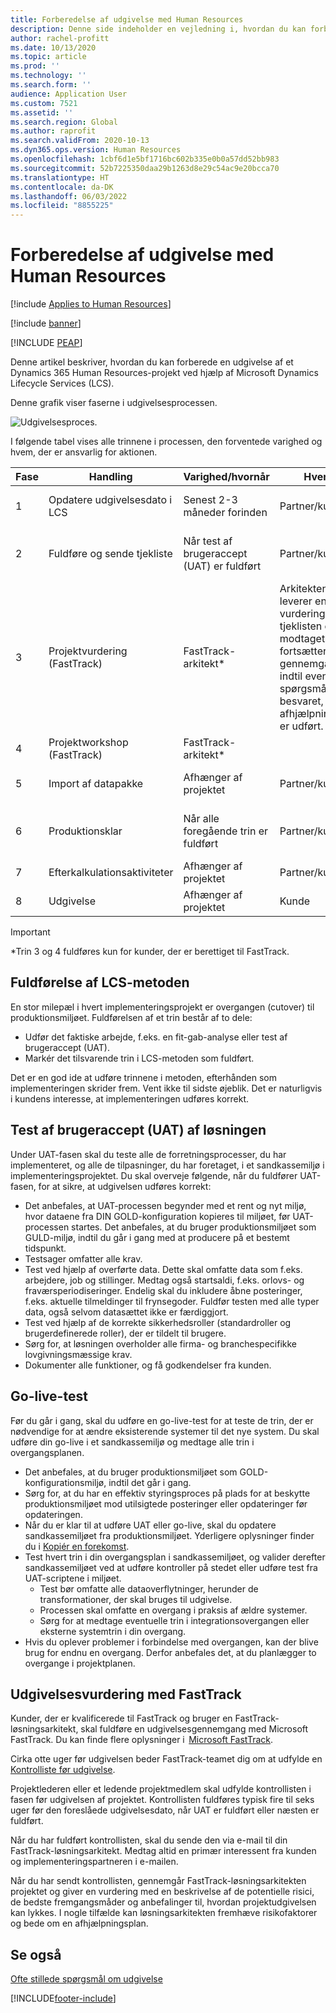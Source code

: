 ```yaml
---
title: Forberedelse af udgivelse med Human Resources
description: Denne side indeholder en vejledning i, hvordan du kan forberede en udgivelse med Dynamics 365 Human Resources.
author: rachel-profitt
ms.date: 10/13/2020
ms.topic: article
ms.prod: ''
ms.technology: ''
ms.search.form: ''
audience: Application User
ms.custom: 7521
ms.assetid: ''
ms.search.region: Global
ms.author: raprofit
ms.search.validFrom: 2020-10-13
ms.dyn365.ops.version: Human Resources
ms.openlocfilehash: 1cbf6d1e5bf1716bc602b335e0b0a57dd52bb983
ms.sourcegitcommit: 52b7225350daa29b1263d8e29c54ac9e20bcca70
ms.translationtype: HT
ms.contentlocale: da-DK
ms.lasthandoff: 06/03/2022
ms.locfileid: "8855225"
---
```

# <a name="prepare-for-human-resources-go-live"></a>Forberedelse af udgivelse med Human Resources

[!include [Applies to Human Resources](../includes/applies-to-hr.md)]

[!include [banner](../includes/banner.md)]


[!INCLUDE [PEAP](../includes/peap-2.md)]

Denne artikel beskriver, hvordan du kan forberede en udgivelse af et Dynamics 365 Human Resources-projekt ved hjælp af Microsoft Dynamics Lifecycle Services (LCS). 

Denne grafik viser faserne i udgivelsesprocessen. 

![Udgivelsesproces.](./media/hr-admin-go-live-prepare-process.png)

I følgende tabel vises alle trinnene i processen, den forventede varighed og hvem, der er ansvarlig for aktionen.

| Fase | Handling | Varighed/hvornår | Hvem | Noter |
| --- | --- | --- | --- |--- |
| 1 | Opdatere udgivelsesdato i LCS | Senest 2-3 måneder forinden | Partner/kunde | Milepælsdatoerne skal holdes opdateret løbende. |
| 2 | Fuldføre og sende tjekliste | Når test af brugeraccept (UAT) er fuldført | Partner/kunde | Følg instruktionerne i [Udgivelsesvurdering med FastTrack](hr-admin-go-live-prepare.md#fasttrack-go-live-assessment). |
| 3 | Projektvurdering (FastTrack) | FastTrack-arkitekt* | Arkitekten leverer en vurdering, når tjeklisten er modtaget, og fortsætter gennemgangen, indtil eventuelle spørgsmål er besvaret, og afhjælpninger er udført. |
| 4 | Projektworkshop (FastTrack) | FastTrack-arkitekt* | |
| 5 | Import af datapakke | Afhænger af projektet | Partner/kunde | Følg instruktionerne i [Oversigt over datastyring](../fin-ops-core/dev-itpro/data-entities/data-entities-data-packages.md).|
| 6 | Produktionsklar | Når alle foregående trin er fuldført | Partner/kunde | Partner/kunde kan overtage styringen med produktionsmiljøet.|
| 7 | Efterkalkulationsaktiviteter | Afhænger af projektet | Partner/kunde | |
| 8 | Udgivelse | Afhænger af projektet | Kunde | |

> [!IMPORTANT]
> *Trin 3 og 4 fuldføres kun for kunder, der er berettiget til FastTrack.

## <a name="completing-the-lcs-methodology"></a>Fuldførelse af LCS-metoden

En stor milepæl i hvert implementeringsprojekt er overgangen (cutover) til produktionsmiljøet. Fuldførelsen af et trin består af to dele: 

- Udfør det faktiske arbejde, f.eks. en fit-gab-analyse eller test af brugeraccept (UAT). 
- Markér det tilsvarende trin i LCS-metoden som fuldført. 

Det er en god ide at udføre trinnene i metoden, efterhånden som implementeringen skrider frem. Vent ikke til sidste øjeblik. Det er naturligvis i kundens interesse, at implementeringen udføres korrekt. 

## <a name="uat-for-your-solution"></a>Test af brugeraccept (UAT) af løsningen

Under UAT-fasen skal du teste alle de forretningsprocesser, du har implementeret, og alle de tilpasninger, du har foretaget, i et sandkassemiljø i implementeringsprojektet. Du skal overveje følgende, når du fuldfører UAT-fasen, for at sikre, at udgivelsen udføres korrekt: 

- Det anbefales, at UAT-processen begynder med et rent og nyt miljø, hvor dataene fra DIN GOLD-konfiguration kopieres til miljøet, før UAT-processen startes. Det anbefales, at du bruger produktionsmiljøet som GULD-miljø, indtil du går i gang med at producere på et bestemt tidspunkt.
- Testsager omfatter alle krav. 
- Test ved hjælp af overførte data. Dette skal omfatte data som f.eks. arbejdere, job og stillinger. Medtag også startsaldi, f.eks. orlovs- og fraværsperiodiseringer. Endelig skal du inkludere åbne posteringer, f.eks. aktuelle tilmeldinger til frynsegoder. Fuldfør testen med alle typer data, også selvom datasættet ikke er færdiggjort. 
- Test ved hjælp af de korrekte sikkerhedsroller (standardroller og brugerdefinerede roller), der er tildelt til brugere. 
- Sørg for, at løsningen overholder alle firma- og branchespecifikke lovgivningsmæssige krav. 
- Dokumenter alle funktioner, og få godkendelser fra kunden. 

## <a name="mock-go-live"></a>Go-live-test

Før du går i gang, skal du udføre en go-live-test for at teste de trin, der er nødvendige for at ændre eksisterende systemer til det nye system. Du skal udføre din go-live i et sandkassemiljø og medtage alle trin i overgangsplanen.

- Det anbefales, at du bruger produktionsmiljøet som GOLD-konfigurationsmiljø, indtil det går i gang.
- Sørg for, at du har en effektiv styringsproces på plads for at beskytte produktionsmiljøet mod utilsigtede posteringer eller opdateringer før opdateringen.
- Når du er klar til at udføre UAT eller go-live, skal du opdatere sandkassemiljøet fra produktionsmiljøet. Yderligere oplysninger finder du i [Kopiér en forekomst](hr-admin-setup-copy-instance.md).
- Test hvert trin i din overgangsplan i sandkassemiljøet, og valider derefter sandkassemiljøet ved at udføre kontroller på stedet eller udføre test fra UAT-scriptene i miljøet.
  - Test bør omfatte alle dataoverflytninger, herunder de transformationer, der skal bruges til udgivelse.
  - Processen skal omfatte en overgang i praksis af ældre systemer.
  - Sørg for at medtage eventuelle trin i integrationsovergangen eller eksterne systemtrin i din overgang.
- Hvis du oplever problemer i forbindelse med overgangen, kan der blive brug for endnu en overgang. Derfor anbefales det, at du planlægger to overgange i projektplanen.

## <a name="fasttrack-go-live-assessment"></a>Udgivelsesvurdering med FastTrack

Kunder, der er kvalificerede til FastTrack og bruger en FastTrack-løsningsarkitekt, skal fuldføre en udgivelsesgennemgang med Microsoft FastTrack. Du kan finde flere oplysninger i  [Microsoft FastTrack](/dynamics365/fasttrack/). 

Cirka otte uger før udgivelsen beder FastTrack-teamet dig om at udfylde en [Kontrolliste før udgivelse](https://go.microsoft.com/fwlink/?linkid=2146013).

Projektlederen eller et ledende projektmedlem skal udfylde kontrollisten i fasen før udgivelsen af projektet. Kontrollisten fuldføres typisk fire til seks uger før den foreslåede udgivelsesdato, når UAT er fuldført eller næsten er fuldført. 

Når du har fuldført kontrollisten, skal du sende den via e-mail til din FastTrack-løsningsarkitekt. Medtag altid en primær interessent fra kunden og implementeringspartneren i e-mailen. 

Når du har sendt kontrollisten, gennemgår FastTrack-løsningsarkitekten projektet og giver en vurdering med en beskrivelse af de potentielle risici, de bedste fremgangsmåder og anbefalinger til, hvordan projektudgivelsen kan lykkes. I nogle tilfælde kan løsningsarkitekten fremhæve risikofaktorer og bede om en afhjælpningsplan. 

## <a name="see-also"></a>Se også

[Ofte stillede spørgsmål om udgivelse](hr-admin-go-live-faq.md)


[!INCLUDE[footer-include](../includes/footer-banner.md)]
